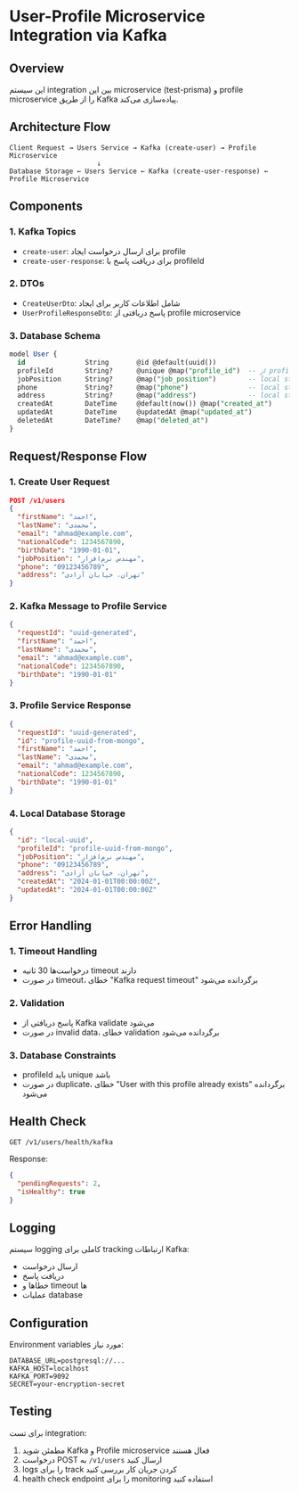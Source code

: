 # User-Profile Microservice Integration via Kafka

## Overview

این سیستم integration بین این microservice (test-prisma) و profile microservice را از طریق Kafka پیاده‌سازی می‌کند.

## Architecture Flow

```
Client Request → Users Service → Kafka (create-user) → Profile Microservice
                      ↓
Database Storage ← Users Service ← Kafka (create-user-response) ← Profile Microservice
```

## Components

### 1. Kafka Topics

- `create-user`: برای ارسال درخواست ایجاد profile
- `create-user-response`: برای دریافت پاسخ با profileId

### 2. DTOs

- `CreateUserDto`: شامل اطلاعات کاربر برای ایجاد
- `UserProfileResponseDto`: پاسخ دریافتی از profile microservice

### 3. Database Schema

```sql
model User {
  id               String       @id @default(uuid())
  profileId        String?      @unique @map("profile_id")  -- از profile microservice
  jobPosition      String?      @map("job_position")        -- local storage
  phone            String?      @map("phone")               -- local storage
  address          String?      @map("address")             -- local storage
  createdAt        DateTime     @default(now()) @map("created_at")
  updatedAt        DateTime     @updatedAt @map("updated_at")
  deletedAt        DateTime?    @map("deleted_at")
}
```

## Request/Response Flow

### 1. Create User Request

```json
POST /v1/users
{
  "firstName": "احمد",
  "lastName": "محمدی",
  "email": "ahmad@example.com",
  "nationalCode": 1234567890,
  "birthDate": "1990-01-01",
  "jobPosition": "مهندس نرم‌افزار",
  "phone": "09123456789",
  "address": "تهران، خیابان آزادی"
}
```

### 2. Kafka Message to Profile Service

```json
{
  "requestId": "uuid-generated",
  "firstName": "احمد",
  "lastName": "محمدی",
  "email": "ahmad@example.com",
  "nationalCode": 1234567890,
  "birthDate": "1990-01-01"
}
```

### 3. Profile Service Response

```json
{
  "requestId": "uuid-generated",
  "id": "profile-uuid-from-mongo",
  "firstName": "احمد",
  "lastName": "محمدی",
  "email": "ahmad@example.com",
  "nationalCode": 1234567890,
  "birthDate": "1990-01-01"
}
```

### 4. Local Database Storage

```json
{
  "id": "local-uuid",
  "profileId": "profile-uuid-from-mongo",
  "jobPosition": "مهندس نرم‌افزار",
  "phone": "09123456789",
  "address": "تهران، خیابان آزادی",
  "createdAt": "2024-01-01T00:00:00Z",
  "updatedAt": "2024-01-01T00:00:00Z"
}
```

## Error Handling

### 1. Timeout Handling

- درخواست‌ها 30 ثانیه timeout دارند
- در صورت timeout، خطای "Kafka request timeout" برگردانده می‌شود

### 2. Validation

- پاسخ دریافتی از Kafka validate می‌شود
- در صورت invalid data، خطای validation برگردانده می‌شود

### 3. Database Constraints

- profileId باید unique باشد
- در صورت duplicate، خطای "User with this profile already exists" برگردانده می‌شود

## Health Check

```
GET /v1/users/health/kafka
```

Response:

```json
{
  "pendingRequests": 2,
  "isHealthy": true
}
```

## Logging

سیستم logging کاملی برای tracking ارتباطات Kafka:

- ارسال درخواست
- دریافت پاسخ
- خطاها و timeout ها
- عملیات database

## Configuration

Environment variables مورد نیاز:

```env
DATABASE_URL=postgresql://...
KAFKA_HOST=localhost
KAFKA_PORT=9092
SECRET=your-encryption-secret
```

## Testing

برای تست integration:

1. مطمئن شوید Kafka و Profile microservice فعال هستند
2. درخواست POST به `/v1/users` ارسال کنید
3. logs را برای track کردن جریان کار بررسی کنید
4. health check endpoint را برای monitoring استفاده کنید
